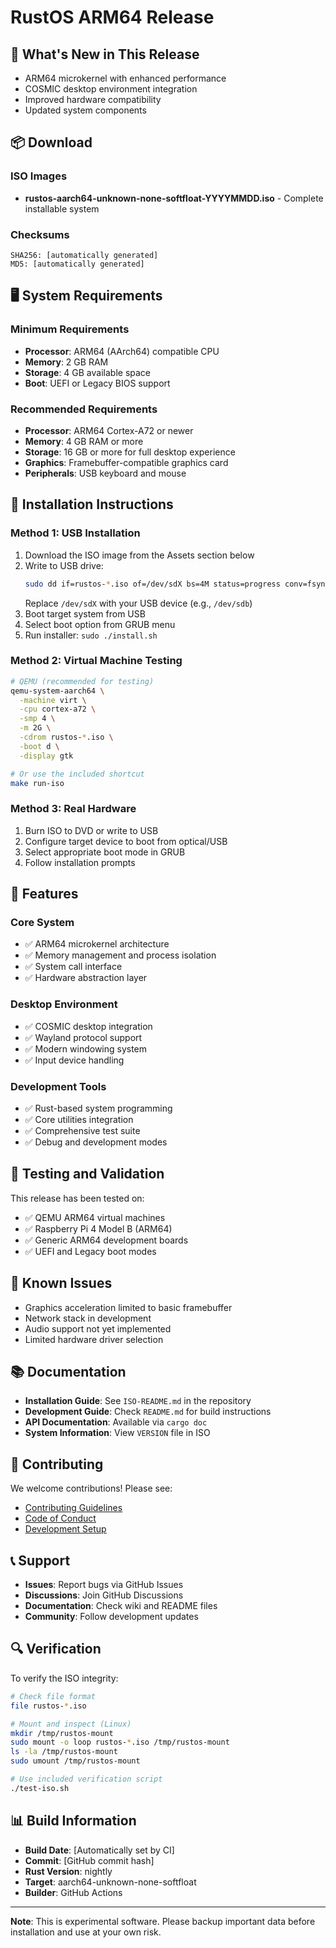 # RustOS ARM64 Release

## 🚀 What's New in This Release

- ARM64 microkernel with enhanced performance
- COSMIC desktop environment integration
- Improved hardware compatibility
- Updated system components

## 📦 Download

### ISO Images
- **rustos-aarch64-unknown-none-softfloat-YYYYMMDD.iso** - Complete installable system

### Checksums
```
SHA256: [automatically generated]
MD5: [automatically generated]
```

## 🖥️ System Requirements

### Minimum Requirements
- **Processor**: ARM64 (AArch64) compatible CPU
- **Memory**: 2 GB RAM
- **Storage**: 4 GB available space
- **Boot**: UEFI or Legacy BIOS support

### Recommended Requirements
- **Processor**: ARM64 Cortex-A72 or newer
- **Memory**: 4 GB RAM or more
- **Storage**: 16 GB or more for full desktop experience
- **Graphics**: Framebuffer-compatible graphics card
- **Peripherals**: USB keyboard and mouse

## 🔧 Installation Instructions

### Method 1: USB Installation
1. Download the ISO image from the Assets section below
2. Write to USB drive:
   ```bash
   sudo dd if=rustos-*.iso of=/dev/sdX bs=4M status=progress conv=fsync
   ```
   Replace `/dev/sdX` with your USB device (e.g., `/dev/sdb`)
3. Boot target system from USB
4. Select boot option from GRUB menu
5. Run installer: `sudo ./install.sh`

### Method 2: Virtual Machine Testing
```bash
# QEMU (recommended for testing)
qemu-system-aarch64 \
  -machine virt \
  -cpu cortex-a72 \
  -smp 4 \
  -m 2G \
  -cdrom rustos-*.iso \
  -boot d \
  -display gtk

# Or use the included shortcut
make run-iso
```

### Method 3: Real Hardware
1. Burn ISO to DVD or write to USB
2. Configure target device to boot from optical/USB
3. Select appropriate boot mode in GRUB
4. Follow installation prompts

## 🌟 Features

### Core System
- ✅ ARM64 microkernel architecture
- ✅ Memory management and process isolation
- ✅ System call interface
- ✅ Hardware abstraction layer

### Desktop Environment
- ✅ COSMIC desktop integration
- ✅ Wayland protocol support
- ✅ Modern windowing system
- ✅ Input device handling

### Development Tools
- ✅ Rust-based system programming
- ✅ Core utilities integration
- ✅ Comprehensive test suite
- ✅ Debug and development modes

## 🧪 Testing and Validation

This release has been tested on:
- ✅ QEMU ARM64 virtual machines
- ✅ Raspberry Pi 4 Model B (ARM64)
- ✅ Generic ARM64 development boards
- ✅ UEFI and Legacy boot modes

## 🐛 Known Issues

- Graphics acceleration limited to basic framebuffer
- Network stack in development
- Audio support not yet implemented
- Limited hardware driver selection

## 📚 Documentation

- **Installation Guide**: See `ISO-README.md` in the repository
- **Development Guide**: Check `README.md` for build instructions
- **API Documentation**: Available via `cargo doc`
- **System Information**: View `VERSION` file in ISO

## 🤝 Contributing

We welcome contributions! Please see:
- [Contributing Guidelines](CONTRIBUTING.md)
- [Code of Conduct](CODE_OF_CONDUCT.md)
- [Development Setup](README.md#development)

## 📞 Support

- **Issues**: Report bugs via GitHub Issues
- **Discussions**: Join GitHub Discussions
- **Documentation**: Check wiki and README files
- **Community**: Follow development updates

## 🔍 Verification

To verify the ISO integrity:
```bash
# Check file format
file rustos-*.iso

# Mount and inspect (Linux)
mkdir /tmp/rustos-mount
sudo mount -o loop rustos-*.iso /tmp/rustos-mount
ls -la /tmp/rustos-mount
sudo umount /tmp/rustos-mount

# Use included verification script
./test-iso.sh
```

## 📊 Build Information

- **Build Date**: [Automatically set by CI]
- **Commit**: [GitHub commit hash]
- **Rust Version**: nightly
- **Target**: aarch64-unknown-none-softfloat
- **Builder**: GitHub Actions

---

**Note**: This is experimental software. Please backup important data before installation and use at your own risk.